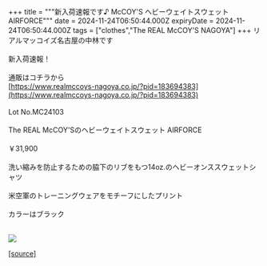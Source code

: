 +++
title = """新入荷速報です♪ McCOY'S ヘビーウェイトスウェット AIRFORCE"""
date = 2024-11-24T06:50:44.000Z
expiryDate = 2024-11-24T06:50:44.000Z
tags = ["clothes","The REAL McCOY'S NAGOYA"]
+++
リアルマッコイズ名古屋の中林です  
   
新入荷速報！  
   
通販はコチラから  
[https://www.realmccoys-nagoya.co.jp/?pid=183694383](https://www.realmccoys-nagoya.co.jp/?pid=183694383)  
   
Lot No.MC24103  
   
The REAL McCOY'Sのヘビーウェイトスウェット AIRFORCE  
   
￥31,900  
   
洗い縮みを防止するための脇下のリブをもつ14oz.のヘビーオンススウェットシャツ  
   
米空軍のトレーニングウェアをモチーフにしたプリント  
   
カラーはブラック  
 

[![](https://stat.ameba.jp/user_images/20241124/15/realmccoy-nagoya/ea/94/j/o1000100015513725397.jpg)](https://www.realmccoys-nagoya.co.jp/?pid=183694383)

[[source]](https://ameblo.jp/realmccoy-nagoya/entry-12876192924.html)
